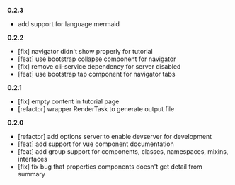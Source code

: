 **0.2.3**
- add support for language mermaid


**0.2.2**
- [fix] navigator didn't show properly for tutorial
- [feat] use bootstrap collapse component for navigator
- [fix] remove cli-service dependency for server disabled
- [feat] use bootstrap tap component for navigator tabs


**0.2.1**
- [fix] empty content in tutorial page
- [refactor] wrapper RenderTask to generate output file

**0.2.0**
- [refactor] add options server to enable devserver for development
- [feat] add support for vue component documentation
- [feat] add group support for components, classes, namespaces, mixins, interfaces
- [fix] fix bug that properties components doesn't get detail from summary
